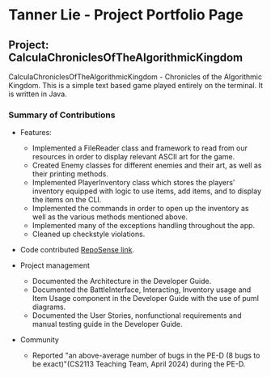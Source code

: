 # Tanner Lie - Project Portfolio Page

## Project: CalculaChroniclesOfTheAlgorithmicKingdom
CalculaChroniclesOfTheAlgorithmicKingdom - Chronicles of the Algorithmic Kingdom. This is a simple text based
game played entirely on the terminal. It is written in Java.

### Summary of Contributions
- Features:
    - Implemented a FileReader class and framework to read from our resources in order to display relevant ASCII art for the game.
    - Created Enemy classes for different enemies and their art, as well as their printing methods.
    - Implemented PlayerInventory class which stores the players' inventory equipped with logic to use items, add items, and to display the
      items on the CLI.
    - Implemented the commands in order to open up the inventory as well as the various methods mentioned above.
    - Implemented many of the exceptions handling throughout the app.
    - Cleaned up checkstyle violations.


- Code contributed
  [RepoSense link](https://nus-cs2113-ay2324s2.github.io/tp-dashboard/?search=&sort=groupTitle&sortWithin=title&timeframe=commit&mergegroup=&groupSelect=groupByRepos&breakdown=true&checkedFileTypes=docs~functional-code~test-code~other&since=2024-02-23&tabOpen=true&tabType=authorship&tabAuthor=B1G-SAM&tabRepo=AY2324S2-CS2113-W12-3%2Ftp%5Bmaster%5D&authorshipIsMergeGroup=false&authorshipFileTypes=docs~functional-code~test-code&authorshipIsBinaryFileTypeChecked=false&authorshipIsIgnoredFilesChecked=false).


- Project management
  - Documented the Architecture in the Developer Guide.
  - Documented the BattleInterface, Interacting, Inventory usage and Item Usage component in the Developer Guide with the use of puml diagrams.
  - Documented the User Stories, nonfunctional requirements and manual testing guide in the Developer Guide.


- Community
    - Reported "an above-average number of bugs in the PE-D (8 bugs to be exact)"(CS2113 Teaching Team, April 2024)
      during the PE-D.